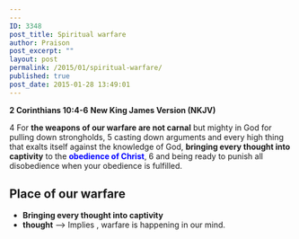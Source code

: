 ```yaml
---
---
ID: 3348
post_title: Spiritual warfare
author: Praison
post_excerpt: ""
layout: post
permalink: /2015/01/spiritual-warfare/
published: true
post_date: 2015-01-28 13:49:01
---
```

<strong>2 Corinthians 10:4-6</strong>
<strong>New King James Version (NKJV)</strong>

4 For <strong>the weapons of our warfare are not carnal</strong> but mighty in God for pulling down strongholds, 5 casting down arguments and every high thing that exalts itself against the knowledge of God, <strong>bringing every thought into captivity</strong> to the <span style="color: #0000ff;"><strong>obedience of Christ</strong></span>, 6 and being ready to punish all disobedience when your obedience is fulfilled.
<h2><span id="Place_of_our_warfare">Place of our warfare</span></h2>
<ul>
	<li><strong>Bringing every thought into captivity</strong></li>
	<li><strong>thought</strong> –&gt; Implies , warfare is happening in our mind.</li>
</ul>